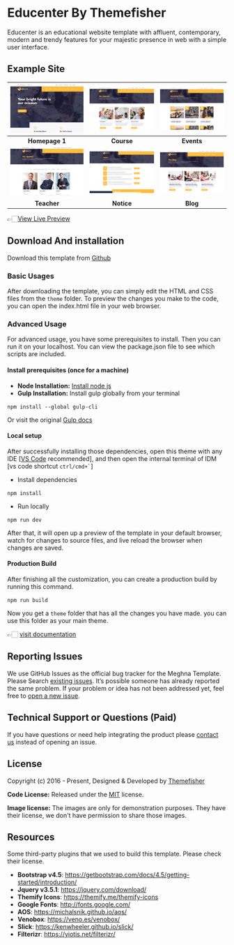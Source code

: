 # Educenter By Themefisher

Educenter is an educational website template with affluent, contemporary, modern and trendy features for your majestic presence in web with a simple user interface.

<!-- demo -->
## Example Site

| [![](../static/screenshots/homepage.png)](https://demo.themefisher.com/educenter/index.html) | [![](../static/screenshots/course.png)](https://demo.themefisher.com/educenter/courses.html) | [![](../static/screenshots/events.png)](https://demo.themefisher.com/educenter/events.html) |
|:---:|:---:|:---:|
| **Homepage 1**  | **Course**  | **Events**  |
| [![](../static/screenshots/teacher.png)](https://demo.themefisher.com/educenter/teacher.html) | [![](../static/screenshots/notice.png)](https://demo.themefisher.com/educenter/notice.html) | [![](../static/screenshots/blog.png)](https://demo.themefisher.com/educenter/blog.html) |
| **Teacher** | **Notice** | **Blog** |

👉🏻[View Live Preview](https://demo.themefisher.com/educenter/)

<!-- download -->
## Download And installation

Download this template from [Github](https://github.com/themefisher/revolve/archive/main.zip)

<!-- installation -->
### Basic Usages

After downloading the template, you can simply edit the HTML and CSS files from the `theme` folder. To preview the changes you make to the code, you can open the index.html file in your web browser.

### Advanced Usage

For advanced usage, you have some prerequisites to install. Then you can run it on your localhost. You can view the package.json file to see which scripts are included.

#### Install prerequisites (once for a machine)

* **Node Installation:** [Install node js](https://nodejs.org/en/download/)
* **Gulp Installation:** Install gulp globally from your terminal

```
npm install --global gulp-cli
```

Or visit the original [Gulp docs](https://gulpjs.com/docs/en/getting-started/quick-start)

#### Local setup

After successfully installing those dependencies, open this theme with any IDE [[VS Code](https://code.visualstudio.com/) recommended], and then open the internal terminal of IDM [vs code shortcut <code>ctrl/cmd+\`</code>]

* Install dependencies

```
npm install
```

* Run locally

```
npm run dev
```

After that, it will open up a preview of the template in your default browser, watch for changes to source files, and live reload the browser when changes are saved.

#### Production Build

After finishing all the customization, you can create a production build by running this command.

```
npm run build
```

Now you get a `theme` folder that has all the changes you have made. you can use this folder as your main theme.

👉🏻 [visit documentation](https://docs.themefisher.com/revolve/)

<!-- reporting issue -->
## Reporting Issues

We use GitHub Issues as the official bug tracker for the Meghna Template. Please Search [existing issues](https://github.com/themefisher/Educenter-Bootstrap-Education-Template/issues). It’s possible someone has already reported the same problem.
If your problem or idea has not been addressed yet, feel free to [open a new issue](https://github.com/themefisher/Educenter-Bootstrap-Education-Template/issues).

<!-- support -->
## Technical Support or Questions (Paid)

If you have questions or need help integrating the product please [contact us](mailto:mehedi@themefisher.com) instead of opening an issue.

<!-- licence -->
## License

Copyright (c) 2016 - Present, Designed & Developed by [Themefisher](https://themefisher.com)

**Code License:** Released under the [MIT](https://github.com/themefisher/revolve/blob/main/LICENSE) license.

**Image license:** The images are only for demonstration purposes. They have their license, we don't have permission to share those images.

<!-- resources -->
## Resources

Some third-party plugins that we used to build this template. Please check their license.

* **Bootstrap v4.5**: <https://getbootstrap.com/docs/4.5/getting-started/introduction/>
* **Jquery v3.5.1**: <https://jquery.com/download/>
* **Themify Icons**: <https://themify.me/themify-icons>
* **Google Fonts**: <http://fonts.google.com/>
* **AOS**: <https://michalsnik.github.io/aos/>
* **Venobox**: <https://veno.es/venobox/>
* **Slick**: <https://kenwheeler.github.io/slick/>
* **Filterizr**: <https://yiotis.net/filterizr/>

